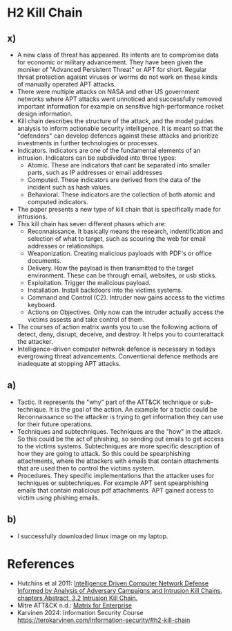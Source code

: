 # H2 Kill Chain

## x)

- A new class of threat has appeared. Its intents are to compromise data for economic or military advancement. They have been given the moniker of "Advanced Persistent Threat" or APT for short. Regular threat protection agaisnt viruses or worms do not work on these kinds of manually operated APT attacks.
- There were multiple attacks on NASA and other US government networks where APT attacks went unnoticed and successfully removed important information for example on sensitive high-performance rocket design information.
- Kill chain describes the structure of the attack, and the model guides analysis to inform actionable security intelligence. It is meant so that the "defenders" can develop defences against these attacks and prioritize investments in further technologies or processes.
- Indicators. Indicators are one of the fundamental elements of an intrusion. Indicators can be subdivided into three types:
   - Atomic. These are indicators that cant be separated into smaller parts, such as IP addresses or email addresses
   - Computed. These indicators are derived from the data of the incident such as hash values.
   - Behavioral. These indicators are the collection of both atomic and computed indicators.
- The paper presents a new type of kill chain that is specifically made for intrusions.
- This kill chain has seven different phases which are:
   - Reconnaissance. It basically means the research, indentification and selection of what to target, such as scouring the web for email addresses or relationships.
   - Weaponization. Creating malicious payloads with PDF's or office documents.
   - Delivery. How the payload is then transmitted to the target environment. These can be through email, websites, or usb sticks.
   - Exploitation. Trigger the malicious payload.
   - Installation. Install backdoors into the victims systems.
   - Command and Control (C2). Intruder now gains access to the victims keyboard.
   - Actions on Objectives. Only now can the intruder actually access the victims assests and take control of them.
- The courses of action matrix wants you to use the following actions of detect, deny, disrupt, deceive, and destroy. It helps you to counterattack the attacker.
- Intelligence-driven computer netwrok defence is necessary in todays evergrowing threat advancements. Conventional defence methods are inadequate at stopping APT attacks.

## a)

- Tactic. It represents the "why" part of the ATT&CK technique or sub-technique. It is the goal of the action. An example for a tactic could be Reconnaissance so the attacker is trying to get information they can use for their future operations.
- Techniques and subtechniques. Techniques are the "how" in the attack. So this could be the act of phishing, so sending out emails to get access to the victims systems. Subtechniques are more specific description of how they are going to attack. So this could be spearphishing attachments, where the attackers with emails that contain attachments that are used then to control the victims system.
- Procedures. They specific implementations that the attacker uses for techniques or subtechniques. For example APT sent spearphishing emails that contain malicious pdf attachments. APT gained access to victim using phishing emails.

## b)

- I successfully downloaded linux image on my laptop.



# References

- Hutchins et al 2011: [Intelligence Driven Computer Network Defense Informed by Analysis of Adversary Campaigns and Intrusion Kill Chains, chapters Abstract, 3.2 Intrusion Kill Chain.](https://lockheedmartin.com/content/dam/lockheed-martin/rms/documents/cyber/LM-White-Paper-Intel-Driven-Defense.pdf)
- Mitre ATT&CK n.d.: [Matrix for Enterprise](https://attack.mitre.org/)
- Karvinen 2024: Information Security Course https://terokarvinen.com/information-security/#h2-kill-chain


